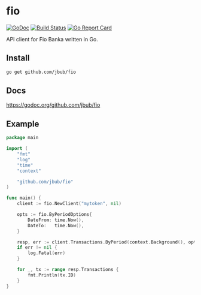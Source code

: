 # fio 
[![GoDoc](http://img.shields.io/badge/go-documentation-blue.svg?style=flat-square)](http://godoc.org/github.com/jbub/fio) 
[![Build Status](https://cloud.drone.io/api/badges/jbub/fio/status.svg)](https://cloud.drone.io/jbub/fio)
[![Go Report Card](https://goreportcard.com/badge/github.com/jbub/fio)](https://goreportcard.com/report/github.com/jbub/fio)

API client for Fio Banka written in Go.

## Install

```bash
go get github.com/jbub/fio
```

## Docs

https://godoc.org/github.com/jbub/fio

## Example

```go
package main

import (
    "fmt"
    "log"
    "time"
    "context"

    "github.com/jbub/fio"
)

func main() {
    client := fio.NewClient("mytoken", nil)

    opts := fio.ByPeriodOptions{
        DateFrom: time.Now(),
        DateTo:   time.Now(),
    }

    resp, err := client.Transactions.ByPeriod(context.Background(), opts)
    if err != nil {
        log.Fatal(err)
    }

    for _, tx := range resp.Transactions {
        fmt.Println(tx.ID)
    }
}
```
